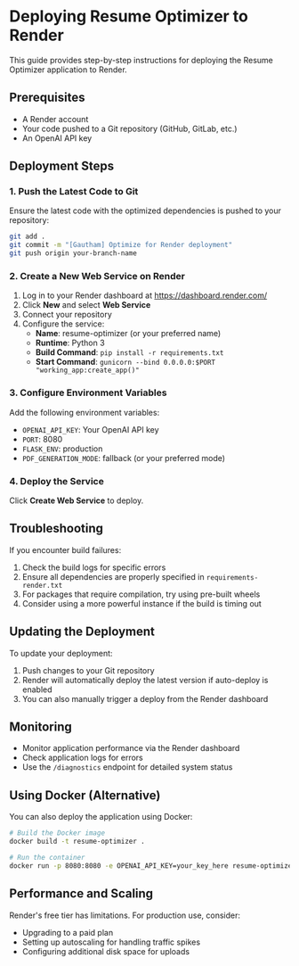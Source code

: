 # Deploying Resume Optimizer to Render

This guide provides step-by-step instructions for deploying the Resume Optimizer application to Render.

## Prerequisites

- A Render account
- Your code pushed to a Git repository (GitHub, GitLab, etc.)
- An OpenAI API key

## Deployment Steps

### 1. Push the Latest Code to Git

Ensure the latest code with the optimized dependencies is pushed to your repository:

```bash
git add .
git commit -m "[Gautham] Optimize for Render deployment"
git push origin your-branch-name
```

### 2. Create a New Web Service on Render

1. Log in to your Render dashboard at https://dashboard.render.com/
2. Click **New** and select **Web Service**
3. Connect your repository
4. Configure the service:
   - **Name**: resume-optimizer (or your preferred name)
   - **Runtime**: Python 3
   - **Build Command**: `pip install -r requirements.txt`
   - **Start Command**: `gunicorn --bind 0.0.0.0:$PORT "working_app:create_app()"`

### 3. Configure Environment Variables

Add the following environment variables:
- `OPENAI_API_KEY`: Your OpenAI API key
- `PORT`: 8080
- `FLASK_ENV`: production
- `PDF_GENERATION_MODE`: fallback (or your preferred mode)

### 4. Deploy the Service

Click **Create Web Service** to deploy.

## Troubleshooting

If you encounter build failures:

1. Check the build logs for specific errors
2. Ensure all dependencies are properly specified in `requirements-render.txt`
3. For packages that require compilation, try using pre-built wheels
4. Consider using a more powerful instance if the build is timing out

## Updating the Deployment

To update your deployment:
1. Push changes to your Git repository
2. Render will automatically deploy the latest version if auto-deploy is enabled
3. You can also manually trigger a deploy from the Render dashboard

## Monitoring

- Monitor application performance via the Render dashboard
- Check application logs for errors
- Use the `/diagnostics` endpoint for detailed system status

## Using Docker (Alternative)

You can also deploy the application using Docker:

```bash
# Build the Docker image
docker build -t resume-optimizer .

# Run the container
docker run -p 8080:8080 -e OPENAI_API_KEY=your_key_here resume-optimizer
```

## Performance and Scaling

Render's free tier has limitations. For production use, consider:
- Upgrading to a paid plan
- Setting up autoscaling for handling traffic spikes
- Configuring additional disk space for uploads 